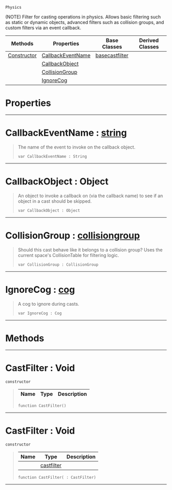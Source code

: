  `Physics`

(NOTE) Filter for casting operations in physics. Allows basic filtering such as static or dynamic objects, advanced filters such as collision groups, and custom filters via an event callback.

|Methods|Properties|Base Classes|Derived Classes|
|---|---|---|---|
|[Constructor](castfilter.md#castfilter-void)|[CallbackEventName](castfilter.md#callbackeventname-zilch-e)|[basecastfilter](basecastfilter.md)| |
| |[CallbackObject](castfilter.md#callbackobject-object)| | |
| |[CollisionGroup](castfilter.md#collisiongroup-zilch-engi)| | |
| |[IgnoreCog](castfilter.md#ignorecog-zilch-engine-do)| | |


 #  Properties


---  
 #  CallbackEventName : [string](../nada_base_types/string.md)

> The name of the event to invoke on the callback object.
> ```TS:Nada
> var CallbackEventName : String


---  
 #  CallbackObject : Object

> An object to invoke a callback on (via the callback name) to see if an object in a cast should be skipped.
> ```TS:Nada
> var CallbackObject : Object


---  
 #  CollisionGroup : [collisiongroup](collisiongroup.md)

> Should this cast behave like it belongs to a collision group? Uses the current space's CollisionTable for filtering logic.
> ```TS:Nada
> var CollisionGroup : CollisionGroup


---  
 #  IgnoreCog : [cog](cog.md)

> A cog to ignore during casts.
> ```TS:Nada
> var IgnoreCog : Cog


---  
 #  Methods


---  
 #  CastFilter : Void

 `constructor`

> 
> |Name|Type|Description|
> |---|---|---|
> ```TS:Nada
> function CastFilter()
> ``` 


---  
 #  CastFilter : Void

 `constructor`

> 
> |Name|Type|Description|
> |---|---|---|
> ||[castfilter](castfilter.md)| |
> ```TS:Nada
> function CastFilter( : CastFilter)
> ``` 


---  
 

 
